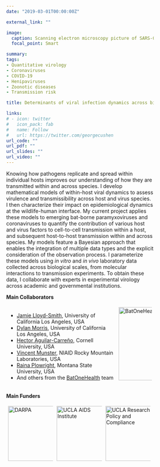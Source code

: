 ```yaml
---
date: "2019-03-01T00:00:00Z"

external_link: ""

image:
  caption: Scanning electron microscopy picture of SARS-CoV-2 budding from an infected cell &copy; [NIAID Rocky Mountain Laboratories](https://www.flickr.com/photos/niaid/albums/72157712914621487/with/49557785757/)
  focal_point: Smart

summary: 
tags:
- Quantitative virology
- Coronaviruses
- COVID-19
- Henipaviruses
- Zoonotic diseases
- Transmission risk

title: Determinants of viral infection dynamics across biological scales

links:
# - icon: twitter
#   icon_pack: fab
#   name: Follow
#   url: https://twitter.com/georgecushen
url_code: ""
url_pdf: ""
url_slides: ""
url_video: ""
---
```


Knowing how pathogens replicate and spread within individual hosts improves our understanding of how they are transmitted within and across species. I develop mathematical models of within-host viral dynamics to assess virulence and transmissibility across host and virus species. I then characterize their impact on epidemiological dynamics at the wildlife-human interface. My current project applies these models to emerging bat-borne paramyxoviruses and coronaviruses to quantify the contribution of various host and virus factors to cell-to-cell transmission within a host, and subsequent host-to-host transmission within and across species. My models feature a Bayesian approach that enables the integration of multiple data types and the explicit consideration of the observation process. I parameterize these models using *in vitro* and *in vivo* laboratory data collected across biological scales, from molecular interactions to transmission experiments. To obtain these data, I collaborate with experts in experimental virology across academic and governmental institutions. 

<!-- Table with pictures -->
<style>
* { box-sizing: border-box; }
.column25 { float: left; width: 25%; padding: 5px; }
.column33 { float: left; width: 33%; padding: 5px; }
.column50 { float: left; width: 50%; padding: 5px; }
.column75 { float: left; width: 75%; padding: 5px; }
/* Clearfix (clear floats) */
.row::after { content: ""; clear: both; display: table; }
</style>

**Main Collaborators**

<div class="row">
  <div class="column75">
    <ul>
      <li><a href="https://faculty.eeb.ucla.edu/lloydsmith" target="_blank" rel="noopener noreferrer">Jamie Lloyd-Smith</a>, University of California Los Angeles, USA</li>
      <li><a href="https://dylanhmorris.com/" target="_blank" rel="noopener noreferrer">Dylan Morris</a>, University of California Los Angeles, USA</li>
      <li><a href="https://sites.google.com/view/aguilarlab" target="_blank" rel="noopener noreferrer">Hector Aguilar-Carre&#241;o</a>, Cornell University, USA</li>
      <li><a href="https://www.niaid.nih.gov/research/vincent-j-munster-phd" target="_blank" rel="noopener noreferrer">Vincent Munster</a>, NIAID Rocky Mountain Laboratories, USA</li>
      <li><a href="http://bzndiseaselab.org/" target="_blank" rel="noopener noreferrer">Raina Plowright</a>, Montana State University, USA</li>
<!--
      <li><a href="https://www.infectiousdisease.cam.ac.uk/directory/or226%40cam.ac.uk" target="_blank" rel="noopener noreferrer">Olivier Restif</a>, Cambridge University, UK</li>
      <li><a href="http://www.hanlab.science/" target="_blank" rel="noopener noreferrer">Barbara Han</a>, Cary Institute, USA</li>
      <li><a href="https://labs.vetmedbiosci.colostate.edu/schountz/" target="_blank" rel="noopener noreferrer">Tony Schountz</a>, Colorado State University, USA</li>
-->
      <li>And others from the <a href="https://batonehealth.org/" target="_blank" rel="noopener noreferrer">BatOneHealth</a> team</li>
    </ul>  
  </div>
  <div class="column25">
    <a href="https://batonehealth.org/" target="_blank" rel="noopener noreferrer"><img src="../../img/logos/BatOneHealth.png" alt="BatOneHealth" style="width:200px;"></a>
  </div>
</div>

**Main Funders**

<div class="row">
  <div class="column33">
    <a href="https://www.darpa.mil/program/preventing-emerging-pathogenic-threats" target="_blank" rel="noopener noreferrer"><img src="../../img/logos/DARPA.png" alt="DARPA"  style="width:150px;"></a>
  </div>
  <div class="column33">
    <a href="https://www.uclahealth.org/aidsinstitute/" target="_blank" rel="noopener noreferrer"><img src="../../img/logos/UCLA_AIDS_Institute.png" alt="UCLA AIDS Institute"  style="width:150px;"></a>
  </div>
  <div class="column33">
    <a href="https://rpc.research.ucla.edu/" target="_blank" rel="noopener noreferrer"><img src="../../img/logos/UCLA_RPC.png" alt="UCLA Research Policy and Compliance"  style="width:150px;"></a>
  </div>
</div>